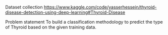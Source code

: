 Dataset collection
https://www.kaggle.com/code/yasserhessein/thyroid-disease-detection-using-deep-learning#Thyroid-Disease


Problem statement
To build a classification methodology to predict the type of Thyroid based on the given training data. 